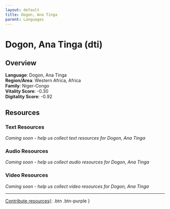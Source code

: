 ```yaml
---
layout: default
title: Dogon, Ana Tinga
parent: Languages
---
```


# Dogon, Ana Tinga (dti)

## Overview

**Language**: Dogon, Ana Tinga  
**Region/Area**: Western Africa, Africa  
**Family**: Niger-Congo  
**Vitality Score**: -0.30  
**Digitality Score**: -0.92  

## Resources

### Text Resources
*Coming soon - help us collect text resources for Dogon, Ana Tinga*

### Audio Resources
*Coming soon - help us collect audio resources for Dogon, Ana Tinga*

### Video Resources
*Coming soon - help us collect video resources for Dogon, Ana Tinga*

---

[Contribute resources](https://fairtrain.github.io/){: .btn .btn-purple }
